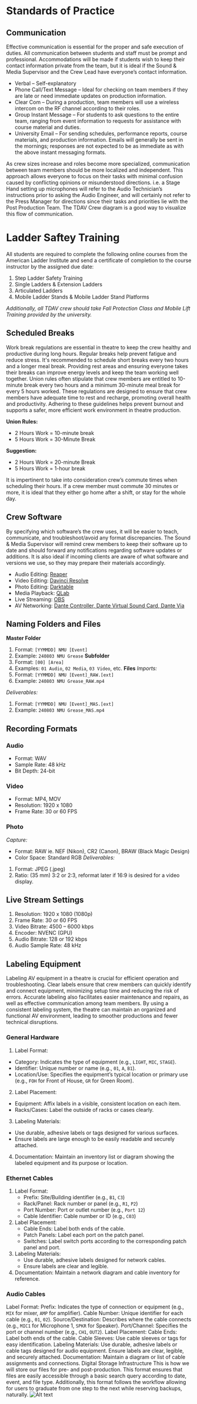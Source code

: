 # Standards of Practice
## Communication
Effective communication is essential for the proper and safe execution of duties. All communication between students and staff must be prompt and professional. Accommodations will be made if students wish to keep their contact information private from the team, but it is ideal if the Sound & Media Supervisor and the Crew Lead have everyone’s contact information.
- Verbal – Self-explanatory
- Phone Call/Text Message – Ideal for checking on team members if they are late or need immediate updates on production information.
- Clear Com – During a production, team members will use a wireless intercom on the RF channel according to their roles.
- Group Instant Message – For students to ask questions to the entire team, ranging from event information to requests for assistance with course material and duties.
- University Email – For sending schedules, performance reports, course materials, and production information. Emails will generally be sent in the mornings; responses are not expected to be as immediate as with the above instant messaging formats.

As crew sizes increase and roles become more specialized, communication between team members should be more localized and independent. This approach allows everyone to focus on their tasks with minimal confusion caused by conflicting opinions or misunderstood directions. i.e. a Stage Hand setting up microphones will refer to the Audio Technician’s instructions prior to asking the Audio Engineer, and will certainly not refer to the Press Manager for directions since their tasks and priorities lie with the Post Production Team. The TDAV Crew diagram is a good way to visualize this flow of communication.
# Ladder Saftey Training
All students are required to complete the following online courses from the American Ladder Institute and send a certificate of completion to the course instructor by the assigned due date:
1. Step Ladder Safety Training
2. Single Ladders & Extension Ladders
3. Articulated Ladders
4. Mobile Ladder Stands & Mobile Ladder Stand Platforms

*Additionally, all TDAV crew should take Fall Protection Class and Mobile Lift Training provided by the university.*
## Scheduled Breaks
Work break regulations are essential in theatre to keep the crew healthy and productive during long hours. Regular breaks help prevent fatigue and reduce stress. It's recommended to schedule short breaks every two hours and a longer meal break. Providing rest areas and ensuring everyone takes their breaks can improve energy levels and keep the team working well together. Union rules often stipulate that crew members are entitled to 10-minute break every two hours and a minimum 30-minute meal break for every 5 hours worked. These regulations are designed to ensure that crew members have adequate time to rest and recharge, promoting overall health and productivity. Adhering to these guidelines helps prevent burnout and supports a safer, more efficient work environment in theatre production.

**Union Rules:**
- 2 Hours Work = 10-minute break
- 5 Hours Work = 30-Minute Break

**Suggestion:**
- 2 Hours Work = 20-minute Break
- 5 Hours Work = 1-hour break

It is impertinent to take into consideration crew’s commute times when scheduling their hours. If a crew member must commute 30 minutes or more, it is ideal that they either go home after a shift, or stay for the whole day.
## Crew Software
By specifying which software’s the crew uses, it will be easier to teach, communicate, and troubleshoot/avoid any format discrepancies. The Sound & Media Supervisor will remind crew members to keep their software up to date and should forward any notifications regarding software updates or additions. It is also ideal if incoming clients are aware of what software and versions we use, so they may prepare their materials accordingly.
- Audio Editing: [Reaper](https://www.reaper.fm)
- Video Editing: [Davinci Resolve](https://www.blackmagicdesign.com/products/davinciresolve)
- Photo Editing: [Darktable](https://darktable.org)
- Media Playback: [QLab](https://qlab.app)
- Live Streaming: [OBS](https://www.obsproject.com)
- AV Networking: [Dante Controller, Dante Virtual Sound Card, Dante Via](https://www.audinate.com)
## Naming Folders and Files
**Master Folder**
1. Format: `[YYMMDD] NMU [Event]`
2. Example: `240803 NMU Grease`
**Subfolder**
1. Format: `[00] [Area]`
2. Examples: `01 Audio`, `02 Media`, `03 Video`, etc.
**Files**
*Imports:*
1. Format: `[YYMMDD] NMU [Event]_RAW.[ext]`
2. Example: `240803 NMU Grease_RAW.mp4`

*Deliverables:* 
1. Format: `[YYMMDD] NMU [Event]_MAS.[ext]`
2. Example: `240803 NMU Grease_MAS.mp4`

## Recording Formats
### Audio
- Format: WAV
- Sample Rate: 48 kHz
- Bit Depth: 24-bit
### Video
- Format: MP4, MOV
- Resolution: 1920 x 1080
- Frame Rate: 30 or 60 FPS
### Photo
*Capture:*
- Format: RAW ie. NEF (Nikon), CR2 (Canon), BRAW (Black Magic Design)
- Color Space: Standard RGB
*Deliverables:*
1. Format: JPEG (.jpeg)
2. Ratio: (35 mm) 3:2 or 2:3, reformat later if 16:9 is desired for a video display.
## Live Stream Settings
1. Resolution: 1920 x 1080 (1080p)
2. Frame Rate: 30 or 60 FPS
3. Video Bitrate: 4500 – 6000 kbps
4. Encoder: NVENC (GPU)
5. Audio Bitrate: 128 or 192 kbps
6. Audio Sample Rate: 48 kHz

## Labeling Equipment
Labeling AV equipment in a theatre is crucial for efficient operation and troubleshooting. Clear labels ensure that crew members can quickly identify and connect equipment, minimizing setup time and reducing the risk of errors. Accurate labeling also facilitates easier maintenance and repairs, as well as effective communication among team members. By using a consistent labeling system, the theatre can maintain an organized and functional AV environment, leading to smoother productions and fewer technical disruptions.
### General Hardware
1. Label Format:
 - Category: Indicates the type of equipment (e.g., `LIGHT`, `MIC`, `STAGE`).
 - Identifier: Unique number or name (e.g., `01`, `A`, `B1`).
 - Location/Use: Specifies the equipment’s typical location or primary use (e.g., `FOH` for Front of House, `GR` for Green Room).
2. Label Placement:
  - Equipment: Affix labels in a visible, consistent location on each item.
  - Racks/Cases: Label the outside of racks or cases clearly.
3. Labeling Materials:
 - Use durable, adhesive labels or tags designed for various surfaces.
 - Ensure labels are large enough to be easily readable and securely attached.
4. Documentation: Maintain an inventory list or diagram showing the labeled equipment and its purpose or location.
### Ethernet Cables
1. Label Format:
   - Prefix: Site/Building identifier (e.g., `B1`, `C3`)
   - Rack/Panel: Rack number or panel (e.g., `R1`, `P2`)
   - Port Number: Port or outlet number (e.g., `Port 12`)
   - Cable Identifier: Cable number or ID (e.g., `C03`)
2. Label Placement:
   - Cable Ends: Label both ends of the cable.
   - Patch Panels: Label each port on the patch panel.
   - Switches: Label switch ports according to the corresponding patch panel and port.
3. Labeling Materials:
   - Use durable, adhesive labels designed for network cables.
   - Ensure labels are clear and legible.
4. Documentation: Maintain a network diagram and cable inventory for reference.
### Audio Cables
Label Format:
Prefix: Indicates the type of connection or equipment (e.g., `MIX` for mixer, `AMP` for amplifier).
Cable Number: Unique identifier for each cable (e.g., `01`, `02`).
Source/Destination: Describes where the cable connects (e.g., `MIC1` for Microphone 1, `SPKR` for Speaker).
Port/Channel: Specifies the port or channel number (e.g., `CH1`, `OUT2`).
Label Placement:
Cable Ends: Label both ends of the cable.
Cable Sleeves: Use cable sleeves or tags for easy identification.
Labeling Materials:
Use durable, adhesive labels or cable tags designed for audio equipment.
Ensure labels are clear, legible, and securely attached.
Documentation:
Maintain a diagram or list of cable assignments and connections.
Digital Storage Infrastructure
This is how we will store our files for pre- and post-production. This format ensures that files are easily accessible through a basic search query according to date, event, and file type. Additionally, this format follows the workflow allowing for users to graduate from one step to the next while reserving backups, naturally.
![Alt text](https://docs.google.com/drawings/d/e/2PACX-1vTeilNV_mOZg6UDFJ3j_MHhZwrl-sNiWaNaSOLGFHyJg7AG0BTYH9EGiAHzTjla2aKtDt3veVRmil78/pub?w=960&h=720)

